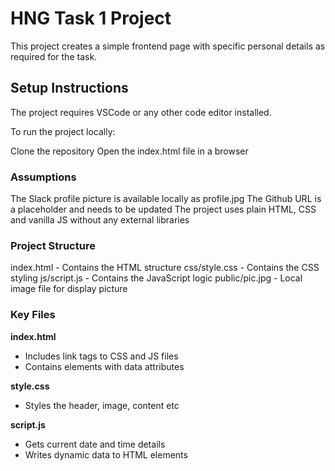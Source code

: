 # HNG Task 1 Project

This project creates a simple frontend page with specific personal details as required for the task.

## Setup Instructions

The project requires VSCode or any other code editor installed.

To run the project locally:

Clone the repository
Open the index.html file in a browser

### Assumptions

The Slack profile picture is available locally as profile.jpg
The Github URL is a placeholder and needs to be updated
The project uses plain HTML, CSS and vanilla JS without any external libraries

### Project Structure

index.html - Contains the HTML structure
css/style.css - Contains the CSS styling
js/script.js - Contains the JavaScript logic
public/pic.jpg - Local image file for display picture

### Key Files

**index.html**

- Includes link tags to CSS and JS files
- Contains elements with data attributes

**style.css**

- Styles the header, image, content etc

**script.js**

- Gets current date and time details
- Writes dynamic data to HTML elements
